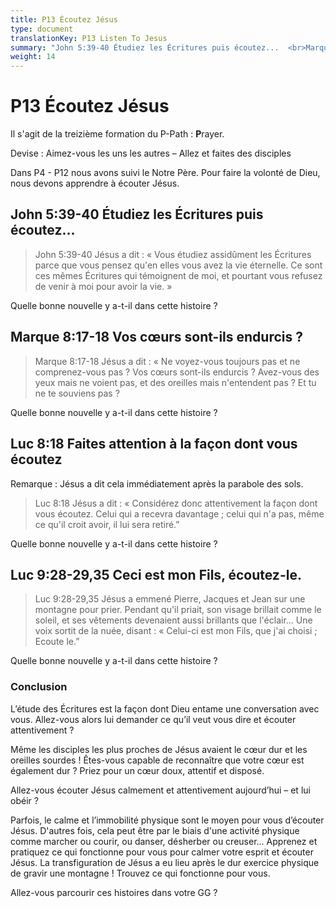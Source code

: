 ```yaml
---
title: P13 Écoutez Jésus
type: document
translationKey: P13 Listen To Jesus
summary: "John 5:39-40 Étudiez les Écritures puis écoutez...  <br>Marque 8:17-18 Vos cœurs sont-ils endurcis ?  <br>Luc 8:18 Faites attention à la façon dont vous écoutez  <br>Luc 9:28-29,35 Ceci est mon Fils, écoutez-le."
weight: 14
---
```

# P13 Écoutez Jésus

Il s'agit de la treizième formation du P-Path : **P**rayer.

Devise : Aimez-vous les uns les autres – Allez et faites des disciples

Dans P4 - P12 nous avons suivi le Notre Père. Pour faire la volonté de Dieu, nous devons apprendre à écouter Jésus.

## John 5:39-40 Étudiez les Écritures puis écoutez...

>   John 5:39-40 Jésus a dit : « Vous étudiez assidûment les Écritures parce que vous pensez qu'en elles vous avez la vie éternelle. Ce sont ces mêmes Écritures qui témoignent de moi, et pourtant vous refusez de venir à moi pour avoir la vie. »

Quelle bonne nouvelle y a-t-il dans cette histoire ?

## Marque 8:17-18 Vos cœurs sont-ils endurcis ?

>   Marque 8:17-18 Jésus a dit : « Ne voyez-vous toujours pas et ne comprenez-vous pas ? Vos cœurs sont-ils endurcis ? Avez-vous des yeux mais ne voient pas, et des oreilles mais n'entendent pas ? Et tu ne te souviens pas ?

Quelle bonne nouvelle y a-t-il dans cette histoire ?

## Luc 8:18 Faites attention à la façon dont vous écoutez

Remarque : Jésus a dit cela immédiatement après la parabole des sols.

>   Luc 8:18 Jésus a dit : « Considérez donc attentivement la façon dont vous écoutez. Celui qui a recevra davantage ; celui qui n'a pas, même ce qu'il croit avoir, il lui sera retiré.”

Quelle bonne nouvelle y a-t-il dans cette histoire ?

## Luc 9:28-29,35 Ceci est mon Fils, écoutez-le.

>   Luc 9:28-29,35 Jésus a emmené Pierre, Jacques et Jean sur une montagne pour prier. Pendant qu'il priait, son visage brillait comme le soleil, et ses vêtements devenaient aussi brillants que l'éclair... Une voix sortit de la nuée, disant : « Celui-ci est mon Fils, que j'ai choisi ; Ecoute le.”

Quelle bonne nouvelle y a-t-il dans cette histoire ?

### Conclusion

L’étude des Écritures est la façon dont Dieu entame une conversation avec vous. Allez-vous alors lui demander ce qu’il veut vous dire et écouter attentivement ?

Même les disciples les plus proches de Jésus avaient le cœur dur et les oreilles sourdes ! Êtes-vous capable de reconnaître que votre cœur est également dur ? Priez pour un cœur doux, attentif et disposé.

Allez-vous écouter Jésus calmement et attentivement aujourd’hui – et lui obéir ?

Parfois, le calme et l’immobilité physique sont le moyen pour vous d’écouter Jésus. D'autres fois, cela peut être par le biais d'une activité physique comme marcher ou courir, ou danser, désherber ou creuser... Apprenez et pratiquez ce qui fonctionne pour vous pour calmer votre esprit et écouter Jésus. La transfiguration de Jésus a eu lieu après le dur exercice physique de gravir une montagne ! Trouvez ce qui fonctionne pour vous.

Allez-vous parcourir ces histoires dans votre GG ?

